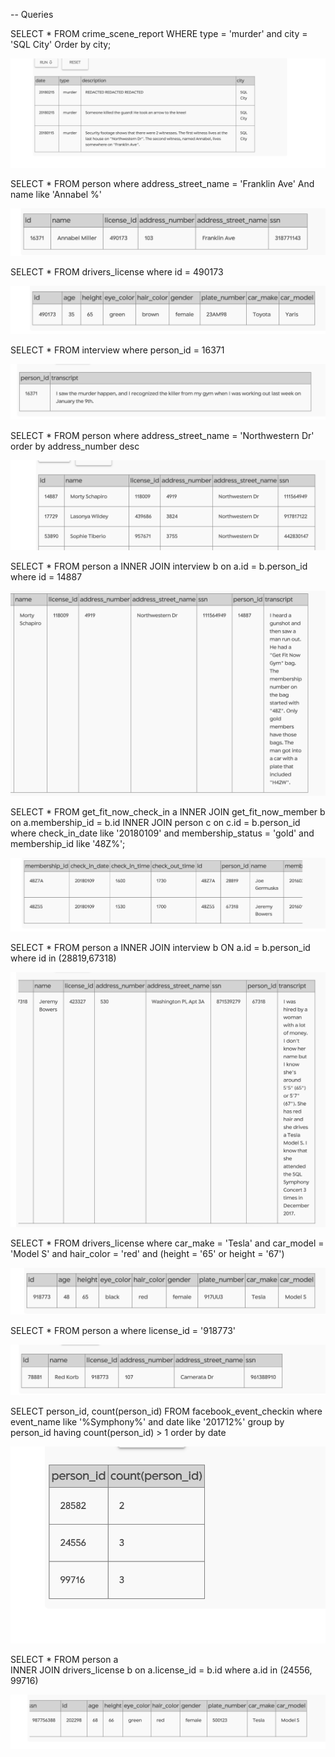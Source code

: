 -- Queries

SELECT \*
FROM crime_scene_report
WHERE type = 'murder' and city = 'SQL City'
Order by city;

![Alt text](image.png)

SELECT \*
FROM person
where address_street_name = 'Franklin Ave'
And name like 'Annabel %'

![Alt text](image-1.png)

SELECT \*
FROM drivers_license
where id = 490173

![Alt text](image-2.png)

SELECT \*
FROM interview
where person_id = 16371

![Alt text](image-3.png)

SELECT \*
FROM person
where address_street_name = 'Northwestern Dr'
order by address_number desc

![Alt text](image-4.png)

SELECT \*
FROM person a
INNER JOIN interview b on a.id = b.person_id
where id = 14887

![Alt text](image-5.png)

SELECT \*
FROM get_fit_now_check_in a
INNER JOIN get_fit_now_member b on a.membership_id = b.id
INNER JOIN person c on c.id = b.person_id
where check_in_date like '20180109'
and membership_status = 'gold'
and membership_id like '48Z%';

![Alt text](image-6.png)

SELECT \*
FROM person a
INNER JOIN interview b ON a.id = b.person_id
where id in (28819,67318)

![Alt text](image-7.png)

SELECT \*
FROM drivers_license
where car_make = 'Tesla' and car_model = 'Model S'
and hair_color = 'red' and (height = '65' or height = '67')

![Alt text](image-8.png)

SELECT \*
FROM person a
where license_id = '918773'

![Alt text](image-9.png)

SELECT person_id,
count(person_id)
FROM facebook_event_checkin
where event_name like '%Symphony%' and date like '201712%'
group by person_id
having count(person_id) > 1
order by date

![Alt text](image-10.png)

SELECT \*
FROM person a  
INNER JOIN drivers_license b on a.license_id = b.id
where a.id in (24556, 99716)

![Alt text](image-11.png)
